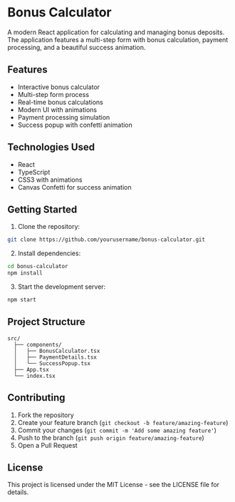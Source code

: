 # Bonus Calculator

A modern React application for calculating and managing bonus deposits. The application features a multi-step form with bonus calculation, payment processing, and a beautiful success animation.

## Features

- Interactive bonus calculator
- Multi-step form process
- Real-time bonus calculations
- Modern UI with animations
- Payment processing simulation
- Success popup with confetti animation

## Technologies Used

- React
- TypeScript
- CSS3 with animations
- Canvas Confetti for success animation

## Getting Started

1. Clone the repository:
```bash
git clone https://github.com/yourusername/bonus-calculator.git
```

2. Install dependencies:
```bash
cd bonus-calculator
npm install
```

3. Start the development server:
```bash
npm start
```

## Project Structure

```
src/
  ├── components/
  │   ├── BonusCalculator.tsx
  │   ├── PaymentDetails.tsx
  │   └── SuccessPopup.tsx
  ├── App.tsx
  └── index.tsx
```

## Contributing

1. Fork the repository
2. Create your feature branch (`git checkout -b feature/amazing-feature`)
3. Commit your changes (`git commit -m 'Add some amazing feature'`)
4. Push to the branch (`git push origin feature/amazing-feature`)
5. Open a Pull Request

## License

This project is licensed under the MIT License - see the LICENSE file for details. 